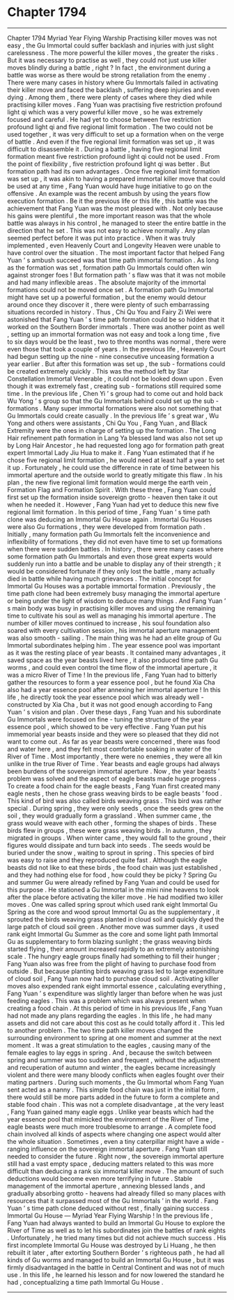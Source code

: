 
# Chapter 1794


---

Chapter 1794 Myriad Year Flying Warship
Practising killer moves was not easy , the Gu Immortal could suffer backlash and injuries with just slight carelessness .
The more powerful the killer moves , the greater the risks . But it was necessary to practise as well , they could not just use killer moves blindly during a battle , right ? In fact , the environment during a battle was worse as there would be strong retaliation from the enemy .
There were many cases in history where Gu Immortals failed in activating their killer move and faced the backlash , suffering deep injuries and even dying .
Among them , there were plenty of cases where they died while practising killer moves .
Fang Yuan was practising five restriction profound light qi which was a very powerful killer move , so he was extremely focused and careful .
He had yet to choose between five restriction profound light qi and five regional limit formation .
The two could not be used together , it was very difficult to set up a formation when on the verge of battle . And even if the five regional limit formation was set up , it was difficult to disassemble it . During a battle , having five regional limit formation meant five restriction profound light qi could not be used .
From the point of flexibility , five restriction profound light qi was better .
But formation path had its own advantages .
Once five regional limit formation was set up , it was akin to having a prepared immortal killer move that could be used at any time , Fang Yuan would have huge initiative to go on the offensive .
An example was the recent ambush by using the years flow execution formation .
Be it the previous life or this life , this battle was the achievement that Fang Yuan was the most pleased with .
Not only because his gains were plentiful , the more important reason was that the whole battle was always in his control , he managed to steer the entire battle in the direction that he set . This was not easy to achieve normally .
Any plan seemed perfect before it was put into practice . When it was truly implemented , even Heavenly Court and Longevity Heaven were unable to have control over the situation .
The most important factor that helped Fang Yuan ’ s ambush succeed was that time path immortal formation .
As long as the formation was set , formation path Gu Immortals could often win against stronger foes !
But formation path ’ s flaw was that it was not mobile and had many inflexible areas .
The absolute majority of the immortal formations could not be moved once set . A formation path Gu Immortal might have set up a powerful formation , but the enemy would detour around once they discover it , there were plenty of such embarrassing situations recorded in history .
Thus , Chi Qu You and Fairy Zi Wei were astonished that Fang Yuan ’ s time path formation could be so hidden that it worked on the Southern Border immortals .
There was another point as well , setting up an immortal formation was not easy and took a long time , five to six days would be the least , two to three months was normal , there were even those that took a couple of years .
In the previous life , Heavenly Court had begun setting up the nine - nine consecutive unceasing formation a year earlier . But after this formation was set up , the sub - formations could be created extremely quickly . This was the method left by Star Constellation Immortal Venerable , it could not be looked down upon .
Even though it was extremely fast , creating sub - formations still required some time . In the previous life , Chen Yi ’ s group had to come out and hold back Wu Yong ’ s group so that the Gu Immortals behind could set up the sub - formations .
Many super immortal formations were also not something that Gu Immortals could create casually .
In the previous life ’ s great war , Wu Yong and others were assistants , Chi Qu You , Fang Yuan , and Black Extremity were the ones in charge of setting up the formation .
The Long Hair refinement path formation in Lang Ya blessed land was also not set up by Long Hair Ancestor , he had requested long ago for formation path great expert Immortal Lady Jiu Hua to make it .
Fang Yuan estimated that if he chose five regional limit formation , he would need at least half a year to set it up .
Fortunately , he could use the difference in rate of time between his immortal aperture and the outside world to greatly mitigate this flaw .
In his plan , the new five regional limit formation would merge the earth vein , Formation Flag and Formation Spirit . With these three , Fang Yuan could first set up the formation inside sovereign grotto - heaven then take it out when he needed it .
However , Fang Yuan had yet to deduce this new five regional limit formation .
In this period of time , Fang Yuan ’ s time path clone was deducing an Immortal Gu House again .
Immortal Gu Houses were also Gu formations , they were developed from formation path . Initially , many formation path Gu Immortals felt the inconvenience and inflexibility of formations , they did not even have time to set up formations when there were sudden battles .
In history , there were many cases where some formation path Gu Immortals and even those great experts would suddenly run into a battle and be unable to display any of their strength ; it would be considered fortunate if they only lost the battle , many actually died in battle while having much grievances .
The initial concept for Immortal Gu Houses was a portable immortal formation .
Previously , the time path clone had been extremely busy managing the immortal aperture or being under the light of wisdom to deduce many things .
And Fang Yuan ’ s main body was busy in practising killer moves and using the remaining time to cultivate his soul as well as managing his immortal aperture .
The number of killer moves continued to increase , his soul foundation also soared with every cultivation session , his immortal aperture management was also smooth - sailing . The main thing was he had an elite group of Gu Immortal subordinates helping him .
The year essence pool was important as it was the resting place of year beasts .
It contained many advantages , it saved space as the year beasts lived here , it also produced time path Gu worms , and could even control the time flow of the immortal aperture , it was a micro River of Time !
In the previous life , Fang Yuan had to bitterly gather the resources to form a year essence pool , but he found Xia Cha also had a year essence pool after annexing her immortal aperture !
In this life , he directly took the year essence pool which was already well - constructed by Xia Cha , but it was not good enough according to Fang Yuan ’ s vision and plan .
Over these days , Fang Yuan and his subordinate Gu Immortals were focused on fine - tuning the structure of the year essence pool , which showed to be very effective .
Fang Yuan put his immemorial year beasts inside and they were so pleased that they did not want to come out . As far as year beasts were concerned , there was food and water here , and they felt most comfortable soaking in water of the River of Time . Most importantly , there were no enemies , they were all kin unlike in the true River of Time .
Year beasts and eagle groups had always been burdens of the sovereign immortal aperture .
Now , the year beasts ’ problem was solved and the aspect of eagle beasts made huge progress .
To create a food chain for the eagle beasts , Fang Yuan first created many eagle nests , then he chose grass weaving birds to be eagle beasts ’ food . This kind of bird was also called birds weaving grass .
This bird was rather special .
During spring , they were only seeds , once the seeds grew on the soil , they would gradually form a grassland .
When summer came , the grass would weave with each other , forming the shapes of birds . These birds flew in groups , these were grass weaving birds .
In autumn , they migrated in groups .
When winter came , they would fall to the ground , their figures would dissipate and turn back into seeds . The seeds would be buried under the snow , waiting to sprout in spring .
This species of bird was easy to raise and they reproduced quite fast . Although the eagle beasts did not like to eat these birds , the food chain was just established , and they had nothing else for food , how could they be picky ?
Spring Gu and summer Gu were already refined by Fang Yuan and could be used for this purpose .
He stationed a Gu Immortal in the mini nine heavens to look after the place before activating the killer move .
He had modified two killer moves .
One was called spring sprout which used rank eight Immortal Gu Spring as the core and wood sprout Immortal Gu as the supplementary , it sprouted the birds weaving grass planted in cloud soil and quickly dyed the large patch of cloud soil green .
Another move was summer days , it used rank eight Immortal Gu Summer as the core and some light path Immortal Gu as supplementary to form blazing sunlight ; the grass weaving birds started flying , their amount increased rapidly to an extremely astonishing scale .
The hungry eagle groups finally had something to fill their hunger ; Fang Yuan also was free from the plight of having to purchase food from outside .
But because planting birds weaving grass led to large expenditure of cloud soil , Fang Yuan now had to purchase cloud soil . Activating killer moves also expended rank eight immortal essence , calculating everything , Fang Yuan ’ s expenditure was slightly larger than before when he was just feeding eagles .
This was a problem which was always present when creating a food chain .
At this period of time in his previous life , Fang Yuan had not made any plans regarding the eagles . In this life , he had many assets and did not care about this cost as he could totally afford it .
This led to another problem .
The two time path killer moves changed the surrounding environment to spring at one moment and summer at the next moment . It was a great stimulation to the eagles , causing many of the female eagles to lay eggs in spring .
And , because the switch between spring and summer was too sudden and frequent , without the adjustment and recuperation of autumn and winter , the eagles became increasingly violent and there were many bloody conflicts when eagles fought over their mating partners .
During such moments , the Gu Immortal whom Fang Yuan sent acted as a nanny .
This simple food chain was just in the initial form , there would still be more parts added in the future to form a complete and stable food chain .
This was not a complete disadvantage , at the very least , Fang Yuan gained many eagle eggs .
Unlike year beasts which had the year essence pool that mimicked the environment of the River of Time , eagle beasts were much more troublesome to arrange .
A complete food chain involved all kinds of aspects where changing one aspect would alter the whole situation . Sometimes , even a tiny caterpillar might have a wide - ranging influence on the sovereign immortal aperture .
Fang Yuan still needed to consider the future .
Right now , the sovereign immortal aperture still had a vast empty space , deducing matters related to this was more difficult than deducing a rank six immortal killer move .
The amount of such deductions would become even more terrifying in future .
Stable management of the immortal aperture , annexing blessed lands , and gradually absorbing grotto - heavens had already filled so many places with resources that it surpassed most of the Gu Immortals ’ in the world .
Fang Yuan ’ s time path clone deduced without rest , finally gaining success .
Immortal Gu House — Myriad Year Flying Warship !
In the previous life , Fang Yuan had always wanted to build an Immortal Gu House to explore the River of Time as well as to let his subordinates join the battles of rank eights .
Unfortunately , he tried many times but did not achieve much success . His first incomplete Immortal Gu House was destroyed by Li Huang , he then rebuilt it later , after extorting Southern Border ’ s righteous path , he had all kinds of Gu worms and managed to build an Immortal Gu House , but it was firmly disadvantaged in the battle in Central Continent and was not of much use .
In this life , he learned his lesson and for now lowered the standard he had , conceptualizing a time path Immortal Gu House .

---

